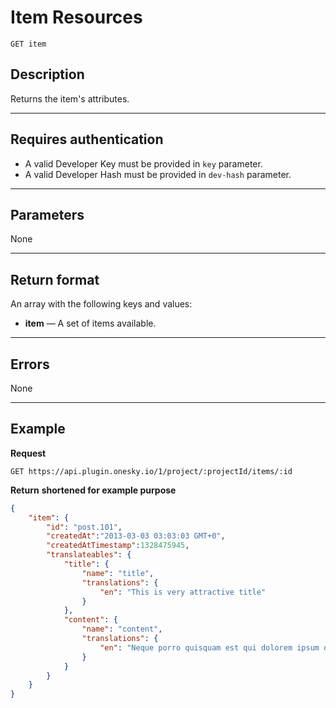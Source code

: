 # Item Resources

    GET item

## Description
Returns the item's attributes.

***

## Requires authentication
* A valid Developer Key must be provided in `key` parameter.
* A valid Developer Hash must be provided in `dev-hash` parameter.

***

## Parameters
None

***

## Return format
An array with the following keys and values:

- **item** — A set of items available.

***

## Errors
None

***

## Example
**Request**

    GET https://api.plugin.onesky.io/1/project/:projectId/items/:id

**Return** __shortened for example purpose__
``` json
{
    "item": {
        "id": "post.101",
        "createdAt":"2013-03-03 03:03:03 GMT+0",
        "createdAtTimestamp":1328475945,
        "translateables": {
            "title": {
                "name": "title",
                "translations": {
                    "en": "This is very attractive title"
                }
            },
            "content": {
                "name": "content",
                "translations": {
                    "en": "Neque porro quisquam est qui dolorem ipsum quia dolor sit amet, consectetur, adipisci velit..."
                }
            }
        }
    }
}
```
